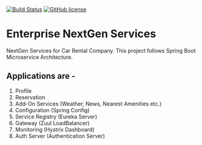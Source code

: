 [![Build Status](https://travis-ci.org/prithwish24/nextgen-services.svg?branch=master)](https://travis-ci.org/prithwish24/nextgen-services)
[![GitHub license](https://img.shields.io/badge/License-GPL%20v3.0-blue.svg)](https://github.com/prithwish24/nextgen-services/blob/master/LICENSE)

# Enterprise NextGen Services
NextGen Services for Car Rental Company. This project follows Spring Boot Microservice Architecture.

## Applications are -

1. Profile 
2. Reservation
3. Add-On Services (Weather, News, Nearest Amenities etc.)
4. Configuration (Spring Config)
5. Service Registry (Eureka Server)
6. Gateway (Zuul LoadBalancer)
7. Monitoring (Hystrix Dashboard)
8. Auth Server (Authentication Server)
